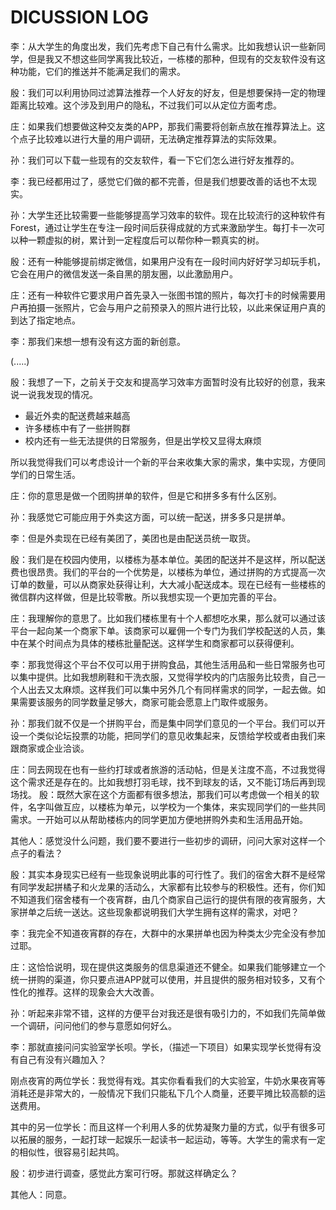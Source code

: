 # DICUSSION LOG
李：从大学生的角度出发，我们先考虑下自己有什么需求。比如我想认识一些新同学，但是我又不想这些同学离我比较近，一栋楼的那种，但现有的交友软件没有这种功能，它们的推送并不能满足我们的需求。

殷：我们可以利用协同过滤算法推荐一个人好友的好友，但是想要保持一定的物理距离比较难。这个涉及到用户的隐私，不过我们可以从定位方面考虑。

庄：如果我们想要做这种交友类的APP，那我们需要将创新点放在推荐算法上。这个点子比较难以进行大量的用户调研，无法确定推荐算法的实际效果。

孙：我们可以下载一些现有的交友软件，看一下它们怎么进行好友推荐的。

李：我已经都用过了，感觉它们做的都不完善，但是我们想要改善的话也不太现实。

孙：大学生还比较需要一些能够提高学习效率的软件。现在比较流行的这种软件有Forest，通过让学生在专注一段时间后获得成就的方式来激励学生。每打卡一次可以种一颗虚拟的树，累计到一定程度后可以帮你种一颗真实的树。

殷：还有一种能够提前绑定微信，如果用户没有在一段时间内好好学习却玩手机，它会在用户的微信发送一条自黑的朋友圈，以此激励用户。

庄：还有一种软件它要求用户首先录入一张图书馆的照片，每次打卡的时候需要用户再拍摄一张照片，它会与用户之前预录入的照片进行比较，以此来保证用户真的到达了指定地点。

李：那我们来想一想有没有这方面的新创意。

(.....)

殷：我想了一下，之前关于交友和提高学习效率方面暂时没有比较好的创意，我来说一说我发现的情况。
* 最近外卖的配送费越来越高
* 许多楼栋中有了一些拼购群 
* 校内还有一些无法提供的日常服务，但是出学校又显得太麻烦

所以我觉得我们可以考虑设计一个新的平台来收集大家的需求，集中实现，方便同学们的日常生活。

庄：你的意思是做一个团购拼单的软件，但是它和拼多多有什么区别。

孙：我感觉它可能应用于外卖这方面，可以统一配送，拼多多只是拼单。

李：但是外卖现在已经有美团了，美团也是由配送员统一取货。

殷：我们是在校园内使用，以楼栋为基本单位。美团的配送并不是这样，所以配送费也很昂贵。我们的平台的一个优势是，以楼栋为单位，通过拼购的方式提高一次订单的数量，可以从商家处获得让利，大大减小配送成本。现在已经有一些楼栋的微信群内这样做，但是比较零散。所以我想实现一个更加完善的平台。

庄：我理解你的意思了。比如我们楼栋里有十个人都想吃水果，那么就可以通过该平台一起向某一个商家下单。该商家可以雇佣一个专门为我们学校配送的人员，集中在某个时间点为具体的楼栋批量配送。这样学生和商家都可以获得便利。

李：那我觉得这个平台不仅可以用于拼购食品，其他生活用品和一些日常服务也可以集中提供。比如我想刷鞋和干洗衣服，又觉得学校内的门店服务比较贵，自己一个人出去又太麻烦。这样我们可以集中另外几个有同样需求的同学，一起去做。如果需要该服务的同学数量足够大，商家可能会愿意上门取件或服务。

孙：那我们就不仅是一个拼购平台，而是集中同学们意见的一个平台。我们可以开设一个类似论坛投票的功能，把同学们的意见收集起来，反馈给学校或者由我们来跟商家或企业洽谈。

庄：同去网现在也有一些约打球或者旅游的活动帖，但是关注度不高，不过我觉得这个需求还是存在的。比如我想打羽毛球，找不到球友的话，又不能订场后再到现场找。
殷：既然大家在这个方面都有很多想法，那我们可以考虑做一个相关的软件，名字叫做互应，以楼栋为单元，以学校为一个集体，来实现同学们的一些共同需求。一开始可以从帮助楼栋内的同学更加方便地拼购外卖和生活用品开始。

其他人：感觉没什么问题，我们要不要进行一些初步的调研，问问大家对这样一个点子的看法？

殷：其实本身现实已经有一些现象说明此事的可行性了。我们的宿舍大群不是经常有同学发起拼橘子和火龙果的活动么，大家都有比较参与的积极性。还有，你们知不知道我们宿舍楼有一个夜宵群，由几个商家自己运行的提供有限的夜宵服务，大家拼单之后统一送达。这些现象都说明我们大学生拥有这样的需求，对吧？

李：我完全不知道夜宵群的存在，大群中的水果拼单也因为种类太少完全没有参加过耶。

庄：这恰恰说明，现在提供这类服务的信息渠道还不健全。如果我们能够建立一个统一拼购的渠道，你只要点进APP就可以使用，并且提供的服务相对较多，又有个性化的推荐。这样的现象会大大改善。

孙：听起来非常不错，这样的方便平台对我还是很有吸引力的，不如我们先简单做一个调研，问问他们的参与意愿如何好么。

李：那就直接问问实验室学长呗。学长，（描述一下项目）如果实现学长觉得有没有自己有没有兴趣加入？

刚点夜宵的两位学长：我觉得有戏。其实你看看我们的大实验室，牛奶水果夜宵等消耗还是非常大的，一般情况下我们只能私下几个人商量，还要平摊比较高额的运送费用。

其中的另一位学长：而且这样一个利用人多的优势凝聚力量的方式，似乎有很多可以拓展的服务，一起打球一起娱乐一起读书一起运动，等等。大学生的需求有一定的相似性，很容易引起共鸣。

殷：初步进行调查，感觉此方案可行呀。那就这样确定么？

其他人：同意。
